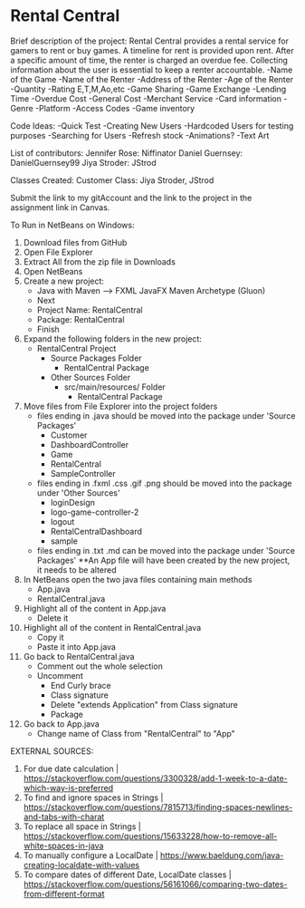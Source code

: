 # Rental Central

Brief description of the project:
    Rental Central provides a rental service for gamers to rent or buy games. A timeline for rent is provided upon rent. After a specific amount of time, the renter is charged an overdue fee. Collecting information
    about the user is essential to keep a renter accountable. 
    -Name of the Game
    -Name of the Renter
    -Address of the Renter
    -Age of the Renter
    -Quantity
    -Rating E,T,M,Ao,etc
    -Game Sharing
    -Game Exchange
    -Lending Time
    -Overdue Cost
    -General Cost
    -Merchant Service
        -Card information
    -Genre
    -Platform
    -Access Codes
    -Game inventory
    
Code Ideas:
    -Quick Test
    -Creating New Users
    -Hardcoded Users for testing purposes
    -Searching for Users
    -Refresh stock
    -Animations?
        -Text Art
        
List of contributors:
    Jennifer Rose:  Niffinator
    Daniel Guernsey: DanielGuernsey99
    Jiya Stroder: JStrod

Classes Created:
Customer Class: Jiya Stroder, JStrod
    
Submit the link to my gitAccount and the link to the project in the assignment link in Canvas.


To Run in NetBeans on Windows:
1. Download files from GitHub
2. Open File Explorer
3. Extract All from the zip file in Downloads
4. Open NetBeans
5. Create a new project:
   - Java with Maven --> FXML JavaFX Maven Archetype (Gluon)
   - Next
   - Project Name: RentalCentral
   - Package: RentalCentral
   - Finish
7. Expand the following folders in the new project:
   - RentalCentral Project
     - Source Packages Folder
       - RentalCentral Package
     - Other Sources Folder
       - src/main/resources/ Folder
         - RentalCentral Package
8. Move files from File Explorer into the project folders
   - files ending in  .java should be moved into the package under 'Source Packages'
       - Customer
       - DashboardController
       - Game
       - RentalCentral
       - SampleController     
   - files ending in  .fxml  .css  .gif  .png  should be moved into the package under 'Other Sources'
       - loginDesign
       - logo-game-controller-2
       - logout
       - RentalCentralDashboard
       - sample
   - files ending in  .txt  .md  can be moved into the package under 'Source Packages'
**An App file will have been created by the new project, it needs to be altered
1. In NetBeans open the two java files containing main methods
   - App.java       
   - RentalCentral.java
2. Highlight all of the content in App.java
   - Delete it
3. Highlight all of the content in RentalCentral.java
   - Copy it
   - Paste it into App.java
4. Go back to RentalCentral.java
   - Comment out the whole selection
   - Uncomment
       - End Curly brace
       - Class signature
       - Delete "extends Application" from Class signature
       - Package
5. Go back to App.java
   - Change name of Class from "RentalCentral" to "App"
      
      


EXTERNAL SOURCES:
1. For due date calculation | https://stackoverflow.com/questions/3300328/add-1-week-to-a-date-which-way-is-preferred
2. To find and ignore spaces in Strings | https://stackoverflow.com/questions/7815713/finding-spaces-newlines-and-tabs-with-charat
3. To replace all space in Strings | https://stackoverflow.com/questions/15633228/how-to-remove-all-white-spaces-in-java
4. To manually configure a LocalDate | https://www.baeldung.com/java-creating-localdate-with-values
5. To compare dates of different Date, LocalDate classes | https://stackoverflow.com/questions/56161066/comparing-two-dates-from-different-format

